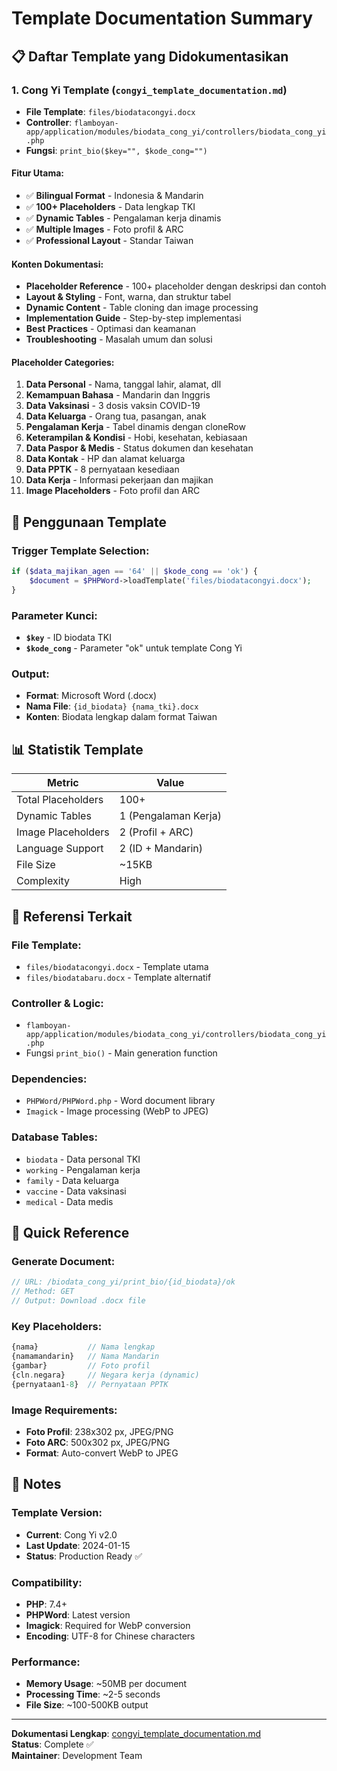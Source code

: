 # Template Documentation Summary

## 📋 Daftar Template yang Didokumentasikan

### 1. **Cong Yi Template** (`congyi_template_documentation.md`)
- **File Template**: `files/biodatacongyi.docx`
- **Controller**: `flamboyan-app/application/modules/biodata_cong_yi/controllers/biodata_cong_yi.php`
- **Fungsi**: `print_bio($key="", $kode_cong="")`

#### Fitur Utama:
- ✅ **Bilingual Format** - Indonesia & Mandarin
- ✅ **100+ Placeholders** - Data lengkap TKI
- ✅ **Dynamic Tables** - Pengalaman kerja dinamis
- ✅ **Multiple Images** - Foto profil & ARC
- ✅ **Professional Layout** - Standar Taiwan

#### Konten Dokumentasi:
- **Placeholder Reference** - 100+ placeholder dengan deskripsi dan contoh
- **Layout & Styling** - Font, warna, dan struktur tabel
- **Dynamic Content** - Table cloning dan image processing
- **Implementation Guide** - Step-by-step implementasi
- **Best Practices** - Optimasi dan keamanan
- **Troubleshooting** - Masalah umum dan solusi

#### Placeholder Categories:
1. **Data Personal** - Nama, tanggal lahir, alamat, dll
2. **Kemampuan Bahasa** - Mandarin dan Inggris
3. **Data Vaksinasi** - 3 dosis vaksin COVID-19
4. **Data Keluarga** - Orang tua, pasangan, anak
5. **Pengalaman Kerja** - Tabel dinamis dengan cloneRow
6. **Keterampilan & Kondisi** - Hobi, kesehatan, kebiasaan
7. **Data Paspor & Medis** - Status dokumen dan kesehatan
8. **Data Kontak** - HP dan alamat keluarga
9. **Data PPTK** - 8 pernyataan kesediaan
10. **Data Kerja** - Informasi pekerjaan dan majikan
11. **Image Placeholders** - Foto profil dan ARC

## 🎯 Penggunaan Template

### Trigger Template Selection:
```php
if ($data_majikan_agen == '64' || $kode_cong == 'ok') {
    $document = $PHPWord->loadTemplate('files/biodatacongyi.docx');
}
```

### Parameter Kunci:
- **`$key`** - ID biodata TKI
- **`$kode_cong`** - Parameter "ok" untuk template Cong Yi

### Output:
- **Format**: Microsoft Word (.docx)
- **Nama File**: `{id_biodata} {nama_tki}.docx`
- **Konten**: Biodata lengkap dalam format Taiwan

## 📊 Statistik Template

| Metric | Value |
|--------|-------|
| Total Placeholders | 100+ |
| Dynamic Tables | 1 (Pengalaman Kerja) |
| Image Placeholders | 2 (Profil + ARC) |
| Language Support | 2 (ID + Mandarin) |
| File Size | ~15KB |
| Complexity | High |

## 🔗 Referensi Terkait

### File Template:
- `files/biodatacongyi.docx` - Template utama
- `files/biodatabaru.docx` - Template alternatif

### Controller & Logic:
- `flamboyan-app/application/modules/biodata_cong_yi/controllers/biodata_cong_yi.php`
- Fungsi `print_bio()` - Main generation function

### Dependencies:
- `PHPWord/PHPWord.php` - Word document library
- `Imagick` - Image processing (WebP to JPEG)

### Database Tables:
- `biodata` - Data personal TKI
- `working` - Pengalaman kerja
- `family` - Data keluarga
- `vaccine` - Data vaksinasi
- `medical` - Data medis

## 🚀 Quick Reference

### Generate Document:
```php
// URL: /biodata_cong_yi/print_bio/{id_biodata}/ok
// Method: GET
// Output: Download .docx file
```

### Key Placeholders:
```php
{nama}           // Nama lengkap
{namamandarin}   // Nama Mandarin
{gambar}         // Foto profil
{cln.negara}     // Negara kerja (dynamic)
{pernyataan1-8}  // Pernyataan PPTK
```

### Image Requirements:
- **Foto Profil**: 238x302 px, JPEG/PNG
- **Foto ARC**: 500x302 px, JPEG/PNG
- **Format**: Auto-convert WebP to JPEG

## 📝 Notes

### Template Version:
- **Current**: Cong Yi v2.0
- **Last Update**: 2024-01-15
- **Status**: Production Ready ✅

### Compatibility:
- **PHP**: 7.4+
- **PHPWord**: Latest version
- **Imagick**: Required for WebP conversion
- **Encoding**: UTF-8 for Chinese characters

### Performance:
- **Memory Usage**: ~50MB per document
- **Processing Time**: ~2-5 seconds
- **File Size**: ~100-500KB output

---

**Dokumentasi Lengkap**: [congyi_template_documentation.md](congyi_template_documentation.md)  
**Status**: Complete ✅  
**Maintainer**: Development Team 